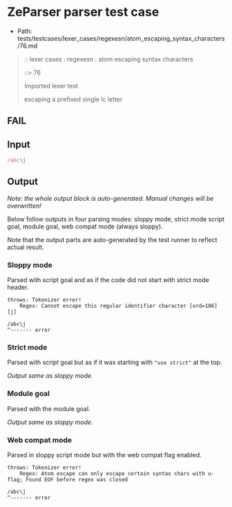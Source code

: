 # ZeParser parser test case

- Path: tests/testcases/lexer_cases/regexesn/atom_escaping_syntax_characters/76.md

> :: lexer cases : regexesn : atom escaping syntax characters
>
> ::> 76
>
> Imported lexer test
>
> escaping a prefixed single lc letter

## FAIL

## Input

`````js
/abc\j
`````

## Output

_Note: the whole output block is auto-generated. Manual changes will be overwritten!_

Below follow outputs in four parsing modes: sloppy mode, strict mode script goal, module goal, web compat mode (always sloppy).

Note that the output parts are auto-generated by the test runner to reflect actual result.

### Sloppy mode

Parsed with script goal and as if the code did not start with strict mode header.

`````
throws: Tokenizer error!
    Regex: Cannot escape this regular identifier character [ord=106][j]

/abc\j
^------- error
`````

### Strict mode

Parsed with script goal but as if it was starting with `"use strict"` at the top.

_Output same as sloppy mode._

### Module goal

Parsed with the module goal.

_Output same as sloppy mode._

### Web compat mode

Parsed in sloppy script mode but with the web compat flag enabled.

`````
throws: Tokenizer error!
    Regex: Atom escape can only escape certain syntax chars with u-flag; Found EOF before regex was closed

/abc\j
^------- error
`````

